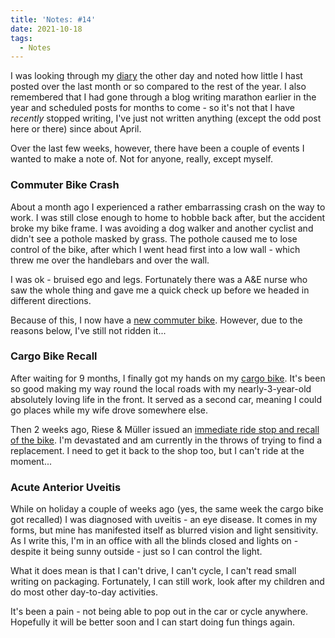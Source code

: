 ```yaml
---
title: 'Notes: #14'
date: 2021-10-18
tags:
  - Notes
---
```


I was looking through my [diary](/diary) the other day and noted how little I hast posted over the last month or so compared to the rest of the year. I also remembered that I had gone through a blog writing marathon earlier in the year and scheduled posts for months to come - so it's not that I have _recently_ stopped writing, I've just not written anything (except the odd post here or there) since about April.

Over the last few weeks, however, there have been a couple of events I wanted to make a note of. Not for anyone, really, except myself.

### Commuter Bike Crash

About a month ago I experienced a rather embarrassing crash on the way to work. I was still close enough to home to hobble back after, but the accident broke my bike frame. I was avoiding a dog walker and another cyclist and didn't see a pothole masked by grass. The pothole caused me to lose control of the bike, after which I went head first into a low wall - which threw me over the handlebars and over the wall.

I was ok - bruised ego and legs. Fortunately there was a A&E nurse who saw the whole thing and gave me a quick check up before we headed in different directions.

Because of this, I now have a [new commuter bike](https://www.instagram.com/p/CUf7u6pIatL/). However, due to the reasons below, I've still not ridden it...

### Cargo Bike Recall

After waiting for 9 months, I finally got my hands on my [cargo bike](https://www.instagram.com/p/CTU85OUIOWn/). It's been so good making my way round the local roads with my nearly-3-year-old absolutely loving life in the front. It served as a second car, meaning I could go places while my wife drove somewhere else.

Then 2 weeks ago, Riese & Müller issued an [immediate ride stop and recall of the bike](https://www.r-m.de/en-gb/enterprise/press/press-releases/recall-and-immediate-ride-stop-packster-70-model/). I'm devastated and am currently in the throws of trying to find a replacement. I need to get it back to the shop too, but I can't ride at the moment...

### Acute Anterior Uveitis

While on holiday a couple of weeks ago (yes, the same week the cargo bike got recalled) I was diagnosed with uveitis - an eye disease. It comes in my forms, but mine has manifested itself as blurred vision and light sensitivity. As I write this, I'm in an office with all the blinds closed and lights on - despite it being sunny outside - just so I can control the light.

What it does mean is that I can't drive, I can't cycle, I can't read small writing on packaging. Fortunately, I can still work, look after my children and do most other day-to-day activities.

It's been a pain - not being able to pop out in the car or cycle anywhere. Hopefully it will be better soon and I can start doing fun things again.
